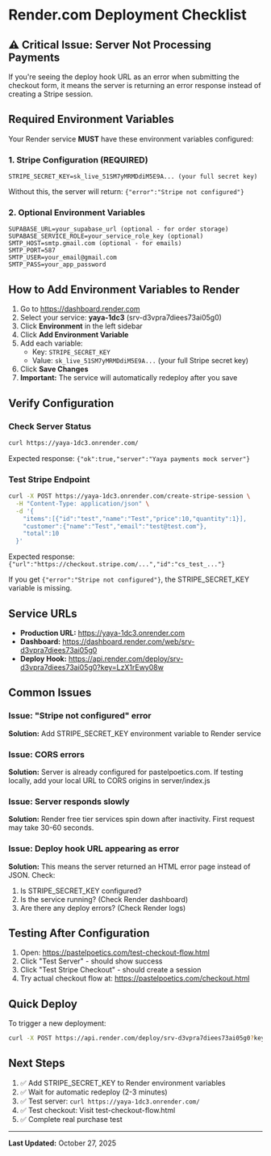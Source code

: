 # Render.com Deployment Checklist

## ⚠️ Critical Issue: Server Not Processing Payments

If you're seeing the deploy hook URL as an error when submitting the checkout form, it means the server is returning an error response instead of creating a Stripe session.

## Required Environment Variables

Your Render service **MUST** have these environment variables configured:

### 1. Stripe Configuration (REQUIRED)
```
STRIPE_SECRET_KEY=sk_live_51SM7yMRMDdiM5E9A... (your full secret key)
```

Without this, the server will return: `{"error":"Stripe not configured"}`

### 2. Optional Environment Variables
```
SUPABASE_URL=your_supabase_url (optional - for order storage)
SUPABASE_SERVICE_ROLE=your_service_role_key (optional)
SMTP_HOST=smtp.gmail.com (optional - for emails)
SMTP_PORT=587
SMTP_USER=your_email@gmail.com
SMTP_PASS=your_app_password
```

## How to Add Environment Variables to Render

1. Go to https://dashboard.render.com
2. Select your service: **yaya-1dc3** (srv-d3vpra7diees73ai05g0)
3. Click **Environment** in the left sidebar
4. Click **Add Environment Variable**
5. Add each variable:
   - Key: `STRIPE_SECRET_KEY`
   - Value: `sk_live_51SM7yMRMDdiM5E9A...` (your full Stripe secret key)
6. Click **Save Changes**
7. **Important:** The service will automatically redeploy after you save

## Verify Configuration

### Check Server Status
```bash
curl https://yaya-1dc3.onrender.com/
```
Expected response: `{"ok":true,"server":"Yaya payments mock server"}`

### Test Stripe Endpoint
```bash
curl -X POST https://yaya-1dc3.onrender.com/create-stripe-session \
  -H "Content-Type: application/json" \
  -d '{
    "items":[{"id":"test","name":"Test","price":10,"quantity":1}],
    "customer":{"name":"Test","email":"test@test.com"},
    "total":10
  }'
```

Expected response: `{"url":"https://checkout.stripe.com/...","id":"cs_test_..."}`

If you get `{"error":"Stripe not configured"}`, the STRIPE_SECRET_KEY variable is missing.

## Service URLs

- **Production URL:** https://yaya-1dc3.onrender.com
- **Dashboard:** https://dashboard.render.com/web/srv-d3vpra7diees73ai05g0
- **Deploy Hook:** https://api.render.com/deploy/srv-d3vpra7diees73ai05g0?key=LzX1rEwy08w

## Common Issues

### Issue: "Stripe not configured" error
**Solution:** Add STRIPE_SECRET_KEY environment variable to Render service

### Issue: CORS errors
**Solution:** Server is already configured for pastelpoetics.com. If testing locally, add your local URL to CORS origins in server/index.js

### Issue: Server responds slowly
**Solution:** Render free tier services spin down after inactivity. First request may take 30-60 seconds.

### Issue: Deploy hook URL appearing as error
**Solution:** This means the server returned an HTML error page instead of JSON. Check:
1. Is STRIPE_SECRET_KEY configured?
2. Is the service running? (Check Render dashboard)
3. Are there any deploy errors? (Check Render logs)

## Testing After Configuration

1. Open: https://pastelpoetics.com/test-checkout-flow.html
2. Click "Test Server" - should show success
3. Click "Test Stripe Checkout" - should create a session
4. Try actual checkout flow at: https://pastelpoetics.com/checkout.html

## Quick Deploy

To trigger a new deployment:
```bash
curl -X POST https://api.render.com/deploy/srv-d3vpra7diees73ai05g0?key=LzX1rEwy08w
```

## Next Steps

1. ✅ Add STRIPE_SECRET_KEY to Render environment variables
2. ✅ Wait for automatic redeploy (2-3 minutes)
3. ✅ Test server: `curl https://yaya-1dc3.onrender.com/`
4. ✅ Test checkout: Visit test-checkout-flow.html
5. ✅ Complete real purchase test

---

**Last Updated:** October 27, 2025
